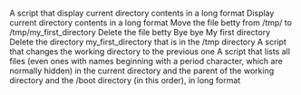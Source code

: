 A script that display current directory contents in a long format
Display current directory contents in a long format
Move the file betty from /tmp/ to /tmp/my_first_directory
Delete the file betty
Bye bye My first directory
Delete the directory my_first_directory that is in the /tmp directory
A script that changes the working directory to the previous one
A script that lists all files (even ones with names beginning with a period character, which are normally hidden) in the current directory and the parent of the working directory and the /boot directory (in this order), in long format
